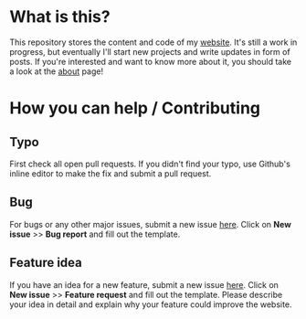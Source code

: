 # What is this?
This repository stores the content and code of my [website](https://ramrath.me). It's still a work in progress, but eventually I'll start new projects and write updates in form of posts. If you're interested and want to know more about it, you should take a look at the [about](https://ramrath.me/about) page!



# How you can help / Contributing

## Typo
First check all open pull requests. If you didn't find your typo, use Github's inline editor to make the fix and submit a pull request.

## Bug
For bugs or any other major issues, submit a new issue [here](https://github.com/jramrath/ramrath.me/issues/new). Click on **New issue** >> **Bug report** and fill out the template.


## Feature idea
If you have an idea for a new feature, submit a new issue [here](https://github.com/jramrath/ramrath.me/issues/new). Click on **New issue** >> **Feature request** and fill out the template. Please describe your idea in detail and explain why your feature could improve the website.